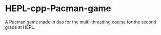 # HEPL-cpp-Pacman-game
A Pacman game made in duo for the multi-threading course for the second grade at HEPL.
